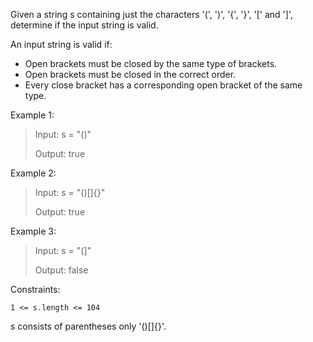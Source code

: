 Given a string s containing just the characters '(', ')', '{', '}', '[' and ']', determine if the input string is valid.

An input string is valid if:
- Open brackets must be closed by the same type of brackets.
- Open brackets must be closed in the correct order.
- Every close bracket has a corresponding open bracket of the same type.
 

Example 1:
> Input: s = "()"
>
> Output: true


Example 2:
> Input: s = "()[]{}"
>
> Output: true


Example 3:
> Input: s = "(]"
>
> Output: false
 

Constraints:

`1 <= s.length <= 104`

s consists of parentheses only '()[]{}'.
